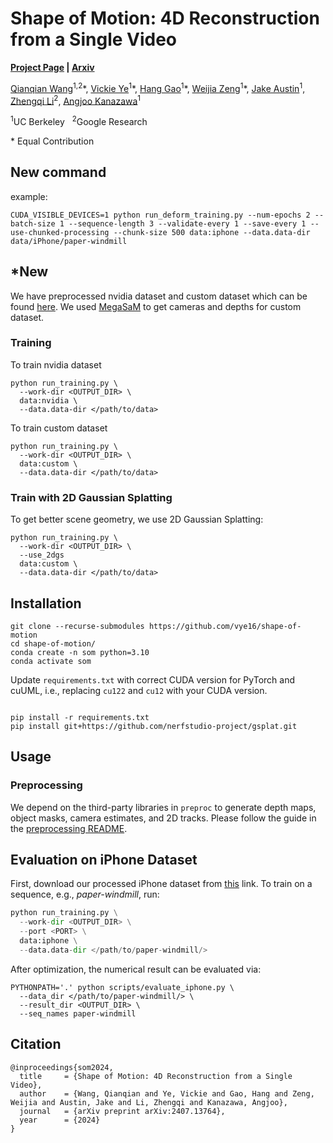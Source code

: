 # Shape of Motion: 4D Reconstruction from a Single Video
**[Project Page](https://shape-of-motion.github.io/) | [Arxiv](https://arxiv.org/abs/2407.13764)**

[Qianqian Wang](https://qianqianwang68.github.io/)<sup>1,2</sup>*, [Vickie Ye](https://people.eecs.berkeley.edu/~vye/)<sup>1</sup>\*, [Hang Gao](https://hangg7.com/)<sup>1</sup>\*, [Weijia Zeng](https://fantasticoven2.github.io/)<sup>1</sup>\*, [Jake Austin](https://www.linkedin.com/in/jakeaustin4701)<sup>1</sup>, [Zhengqi Li](https://zhengqili.github.io/)<sup>2</sup>, [Angjoo Kanazawa](https://people.eecs.berkeley.edu/~kanazawa/)<sup>1</sup>

<sup>1</sup>UC Berkeley   &nbsp;  <sup>2</sup>Google Research

\* Equal Contribution

## New command

example:

```
CUDA_VISIBLE_DEVICES=1 python run_deform_training.py --num-epochs 2 --batch-size 1 --sequence-length 3 --validate-every 1 --save-every 1 --use-chunked-processing --chunk-size 500 data:iphone --data.data-dir data/iPhone/paper-windmill
```

## *New
We have preprocessed nvidia dataset and custom dataset which can be found [here](https://drive.google.com/drive/folders/1xzn-Mu_jyr-JTsrERRU-Mh2hQ-NWdfv8). We used [MegaSaM](https://mega-sam.github.io/) to get cameras and depths for custom dataset.
### Training
To train nvidia dataset
```
python run_training.py \
  --work-dir <OUTPUT_DIR> \
  data:nvidia \
  --data.data-dir </path/to/data>
```

To train custom dataset
```
python run_training.py \
  --work-dir <OUTPUT_DIR> \
  data:custom \
  --data.data-dir </path/to/data>
```

### Train with 2D Gaussian Splatting
To get better scene geometry, we use 2D Gaussian Splatting:

```
python run_training.py \
  --work-dir <OUTPUT_DIR> \
  --use_2dgs
  data:custom \
  --data.data-dir </path/to/data>
```

## Installation

```
git clone --recurse-submodules https://github.com/vye16/shape-of-motion
cd shape-of-motion/
conda create -n som python=3.10
conda activate som
```

Update `requirements.txt` with correct CUDA version for PyTorch and cuUML,
i.e., replacing `cu122` and `cu12` with your CUDA version.
```

pip install -r requirements.txt
pip install git+https://github.com/nerfstudio-project/gsplat.git
```

## Usage

### Preprocessing

We depend on the third-party libraries in `preproc` to generate depth maps, object masks, camera estimates, and 2D tracks.
Please follow the guide in the [preprocessing README](./preproc/README.md).

<!-- ### Fitting to a Video

```python
python run_training.py \
  --work-dir <OUTPUT_DIR> \
  data:davis \
  --data.seq-name horsejump-low
``` -->

## Evaluation on iPhone Dataset
First, download our processed iPhone dataset from [this](https://drive.google.com/drive/folders/1xJaFS_3027crk7u36cue7BseAX80abRe?usp=sharing) link. To train on a sequence, e.g., *paper-windmill*, run:

```python
python run_training.py \
  --work-dir <OUTPUT_DIR> \
  --port <PORT> \
  data:iphone \
  --data.data-dir </path/to/paper-windmill/>
```

After optimization, the numerical result can be evaluated via:
```
PYTHONPATH='.' python scripts/evaluate_iphone.py \
  --data_dir </path/to/paper-windmill/> \
  --result_dir <OUTPUT_DIR> \
  --seq_names paper-windmill
```


## Citation
```
@inproceedings{som2024,
  title     = {Shape of Motion: 4D Reconstruction from a Single Video},
  author    = {Wang, Qianqian and Ye, Vickie and Gao, Hang and Zeng, Weijia and Austin, Jake and Li, Zhengqi and Kanazawa, Angjoo},
  journal   = {arXiv preprint arXiv:2407.13764},
  year      = {2024}
}
```

